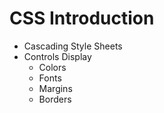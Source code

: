 # CSS Introduction

- Cascading Style Sheets
- Controls Display
  - Colors
  - Fonts
  - Margins
  - Borders
